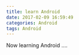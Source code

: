 ```yaml
---
title: learn Android
date: 2017-02-09 16:59:49
categories: Android
tags: Android
---
```




Now learning Android ….

<!-- more -->
